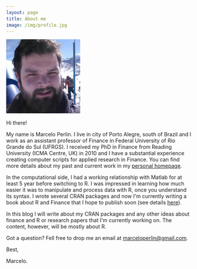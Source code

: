 ```yaml
---
layout: page
title: About me
image: /img/profile.jpg
---
```


<img src="/img/profile.jpg" alt="Drawing" style="width: 200px;"/>

Hi there! 

My name is Marcelo Perlin. I live in city of Porto Alegre, south of Brazil and I work as an assistant professor of Finance in Federal University of Rio Grande do Sul (UFRGS). I received my PhD in Finance from Reading University (ICMA Centre, UK) in 2010 and I have a substantial experience creating computer scripts for applied research in Finance. You can find more details about my past and current work in my [personal homepage](https://sites.google.com/site/marceloperlin/).

In the computational side, I had a working relationship with Matlab for at least 5 year before switching to R. I was impressed in learning how much easier it was to manipulate and process data with R, once you understand its syntax. I wrote several CRAN packages and now I'm currently writing a book about R and Finance that I hope to publish soon (see details [here](https://msperlin.github.io/myrbook/)).

In this blog I will write about my CRAN packages and any other ideas about finance and R or research papers that I'm currently working on. The content, however, will be mostly about R.

Got a question? Fell free to drop me an email at [marceloperlin@gmail.com](marceloperlin@gmail.com).

Best,

Marcelo.

